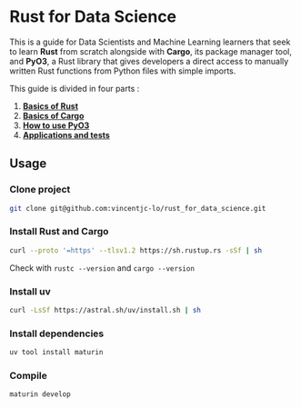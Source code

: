 # Rust for Data Science

This is a guide for Data Scientists and Machine Learning learners that seek to learn **Rust** from scratch alongside with **Cargo**, its package manager tool, and **PyO3**, a Rust library that gives developers a direct access to manually written Rust functions from Python files with simple imports.

This guide is divided in four parts : 
1. [**Basics of Rust**](./rust.md)
2. [**Basics of Cargo**](./cargo.md)
3. [**How to use PyO3**](./pyo3.md)
4. [**Applications and tests**](./applications.md)

## Usage

### Clone project
```bash
git clone git@github.com:vincentjc-lo/rust_for_data_science.git
```

### Install Rust and Cargo
```bash
curl --proto '=https' --tlsv1.2 https://sh.rustup.rs -sSf | sh
```

Check with `rustc --version` and `cargo --version`

### Install uv
```bash
curl -LsSf https://astral.sh/uv/install.sh | sh
```

### Install dependencies
```bash
uv tool install maturin
```

### Compile
```bash
maturin develop
```
